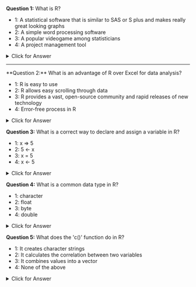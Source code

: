 
**Question 1:** What is R?

- 1: A statistical software that is similar to SAS or S plus and makes really great looking graphs
- 2: A simple word processing software
- 3: A popular videogame among statisticians
- 4: A project management tool
<details><summary>Click for Answer</summary>

**Answer**: 1 - A statistical software that is similar to SAS or S plus and makes really great looking graphs

**Explanation**: R is a free programming language and environment for statistical analysis. It's similar to SAS or S plus and has great graphics capabilities.
</details>
<hr />
**Question 2:** What is an advantage of R over Excel for data analysis?

- 1: R is easy to use
- 2: R allows easy scrolling through data
- 3: R provides a vast, open-source community and rapid releases of new technology
- 4: Error-free process in R
<details><summary>Click for Answer</summary>

**Answer**: 3 - R provides a vast, open-source community and rapid releases of new technology

**Explanation**: R has an active user community which means lots of internet sources and rapid releases of new technology. It can handle almost unlimited size of data and is highly reproducible and repeatable as compared to Excel.
</details>

**Question 3:** What is a correct way to declare and assign a variable in R?

- 1: x => 5
- 2: 5 <- x
- 3: x = 5
- 4: x <- 5
<details><summary>Click for Answer</summary>

**Answer**: 4 - x <- 5

**Explanation**: In R, variables are assigned with the '<-' symbol. So 'x <- 5' is a correct way to assign the value 5 to the variable x.
</details>

**Question 4:** What is a common data type in R?

- 1: character
- 2: float
- 3: byte
- 4: double
<details><summary>Click for Answer</summary>

**Answer**: 1 - character

**Explanation**: R has several data types, including 'character' for letters and words, 'numeric' for numbers, and 'logical' for binary TRUE or FALSE values.
</details>

**Question 5:** What does the 'c()' function do in R?

- 1: It creates character strings
- 2: It calculates the correlation between two variables
- 3: It combines values into a vector
- 4: None of the above
<details><summary>Click for Answer</summary>

**Answer**: 3 - It combines values into a vector

**Explanation**: In R, the 'c()' function is used to create vectors, which are ordered sets of values of the same type.
</details>
